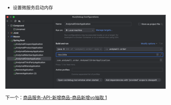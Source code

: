 - 设置微服务启动内存

![](BEFORE/附件/Pasted%20image%2020231219100332.png)

下一个：[商品服务-API-新增商品-商品新增vo抽取 1](商品服务-API-新增商品-商品新增vo抽取%201.md)